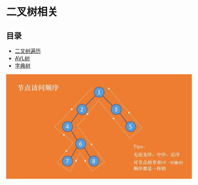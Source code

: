 # 二叉树相关

## 目录

* [二叉树遍历](./binaryTree.js)
* [AVL树](./avl.js)
* [字典树](./trie.js)

![二叉树](./node.webp)
